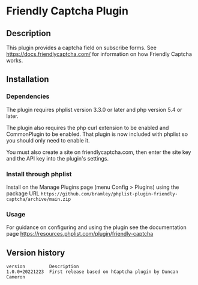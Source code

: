 # Friendly Captcha Plugin #

## Description ##

This plugin provides a captcha field on subscribe forms. See https://docs.friendlycaptcha.com/ for information on how Friendly Captcha works.

## Installation ##

### Dependencies ###

The plugin requires phplist version 3.3.0 or later and php version 5.4 or later.

The plugin also requires the php curl extension to be enabled and CommonPlugin to be enabled.
That plugin is now included with phplist so you should only need to enable it.

You must also create a site on friendlycaptcha.com, then enter the site key and the API key into the plugin's settings.

### Install through phplist ###

Install on the Manage Plugins page (menu Config > Plugins) using the package URL
`https://github.com/bramley/phplist-plugin-friendly-captcha/archive/main.zip`

### Usage ###

For guidance on configuring and using the plugin see the documentation page https://resources.phplist.com/plugin/friendly-captcha

## Version history ##

    version         Description
    1.0.0+20221223  First release based on hCaptcha plugin by Duncan Cameron
